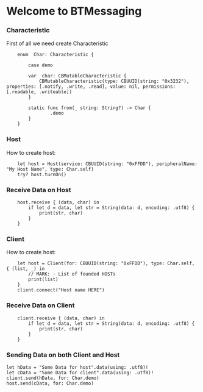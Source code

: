 # Welcome to BTMessaging

### Characteristic
First of all we need create Characteristic

        enum  Char: Characteristic {
    
            case demo
    
            var  char: CBMutableCharacteristic {
                CBMutableCharacteristic(type: CBUUID(string: "0x3232"), properties: [.notify, .write, .read], value: nil, permissions: [.readable, .writeable])
            }
    
            static func from(_ string: String?) -> Char {
                    .demo
            }
        }

### Host
How to create host: 

        
        let host = Host(service: CBUUID(string: "0xFFDD"), peripheralName: "My Host Name", type: Char.self)
        try? host.turnOn()
### Receive Data on Host

        host.receive { (data, char) in
            if let d = data, let str = String(data: d, encoding: .utf8) {
                print(str, char)
            }
        }
     
### Client
How to create host: 

        
        let host = Client(for: CBUUID(string: "0xFFDD"), type: Char.self, { (list, _) in 
            // MARK: - List of founded HOSTs
            print(list)
        }
        client.connect("Host name HERE")
   
### Receive Data on Client

        client.receive { (data, char) in
            if let d = data, let str = String(data: d, encoding: .utf8) {
                print(str, char)
            }
        }


### Sending Data on both Client and Host

    let hData = "Some Data for host".data(using: .utf8)!
    let cData = "Some Data for client".data(using: .utf8)!
    client.send(hData, for: Char.demo)
    host.send(cData, for: Char.demo)
